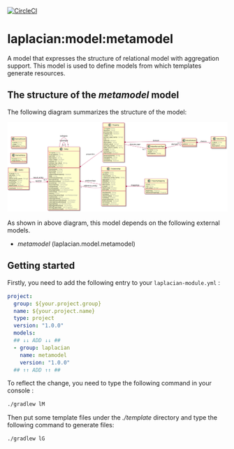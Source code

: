 [![CircleCI](https://circleci.com/gh/nabla-squared/laplacian.model.metamodel.svg?style=shield)](https://circleci.com/gh/nabla-squared/laplacian.model.metamodel)

# laplacian:model:metamodel

A model that expresses the structure of relational model with aggregation support.
This model is used to define models from which templates generate resources.



## The structure of the *metamodel* model

The following diagram summarizes the structure of the model:

![](./doc/image/model-diagram.svg)[]()


As shown in above diagram, this model depends on the following external models.

- *metamodel* (laplacian.model.metamodel)



## Getting started

Firstly, you need to add the following entry to your `laplacian-module.yml` :

```yaml
project:
  group: ${your.project.group}
  name: ${your.project.name}
  type: project
  version: "1.0.0"
  models:
  ## ↓↓ ADD ↓↓ ##
  - group: laplacian
    name: metamodel
    version: "1.0.0"
  ## ↑↑ ADD ↑↑ ##
```

To reflect the change, you need to type the following command in your console :
```bash
./gradlew lM
```

Then put some template files under the *./template* directory and type the following command to generate files:
```bash
./gradlew lG
```